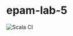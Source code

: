 # epam-lab-5

![Scala CI](https://github.com/TheEvilRoot/epam-lab-5/workflows/Scala%20CI/badge.svg?branch=master)
